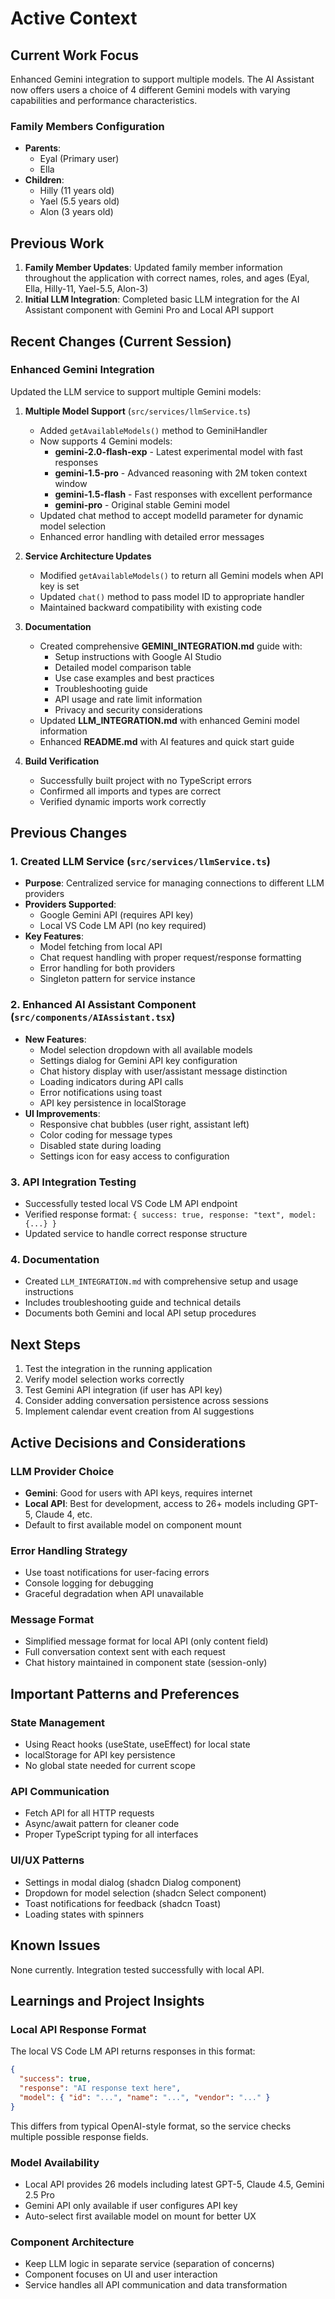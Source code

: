 # Active Context

## Current Work Focus
Enhanced Gemini integration to support multiple models. The AI Assistant now offers users a choice of 4 different Gemini models with varying capabilities and performance characteristics.

### Family Members Configuration
- **Parents**: 
  - Eyal (Primary user)
  - Ella
- **Children**: 
  - Hilly (11 years old)
  - Yael (5.5 years old)
  - Alon (3 years old)

## Previous Work
1. **Family Member Updates**: Updated family member information throughout the application with correct names, roles, and ages (Eyal, Ella, Hilly-11, Yael-5.5, Alon-3)
2. **Initial LLM Integration**: Completed basic LLM integration for the AI Assistant component with Gemini Pro and Local API support

## Recent Changes (Current Session)

### Enhanced Gemini Integration
Updated the LLM service to support multiple Gemini models:

1. **Multiple Model Support** (`src/services/llmService.ts`)
   - Added `getAvailableModels()` method to GeminiHandler
   - Now supports 4 Gemini models:
     * **gemini-2.0-flash-exp** - Latest experimental model with fast responses
     * **gemini-1.5-pro** - Advanced reasoning with 2M token context window
     * **gemini-1.5-flash** - Fast responses with excellent performance
     * **gemini-pro** - Original stable Gemini model
   - Updated chat method to accept modelId parameter for dynamic model selection
   - Enhanced error handling with detailed error messages

2. **Service Architecture Updates**
   - Modified `getAvailableModels()` to return all Gemini models when API key is set
   - Updated `chat()` method to pass model ID to appropriate handler
   - Maintained backward compatibility with existing code

3. **Documentation**
   - Created comprehensive **GEMINI_INTEGRATION.md** guide with:
     * Setup instructions with Google AI Studio
     * Detailed model comparison table
     * Use case examples and best practices
     * Troubleshooting guide
     * API usage and rate limit information
     * Privacy and security considerations
   - Updated **LLM_INTEGRATION.md** with enhanced Gemini model information
   - Enhanced **README.md** with AI features and quick start guide

4. **Build Verification**
   - Successfully built project with no TypeScript errors
   - Confirmed all imports and types are correct
   - Verified dynamic imports work correctly

## Previous Changes

### 1. Created LLM Service (`src/services/llmService.ts`)
- **Purpose**: Centralized service for managing connections to different LLM providers
- **Providers Supported**:
  - Google Gemini API (requires API key)
  - Local VS Code LM API (no key required)
- **Key Features**:
  - Model fetching from local API
  - Chat request handling with proper request/response formatting
  - Error handling for both providers
  - Singleton pattern for service instance

### 2. Enhanced AI Assistant Component (`src/components/AIAssistant.tsx`)
- **New Features**:
  - Model selection dropdown with all available models
  - Settings dialog for Gemini API key configuration
  - Chat history display with user/assistant message distinction
  - Loading indicators during API calls
  - Error notifications using toast
  - API key persistence in localStorage
- **UI Improvements**:
  - Responsive chat bubbles (user right, assistant left)
  - Color coding for message types
  - Disabled state during loading
  - Settings icon for easy access to configuration

### 3. API Integration Testing
- Successfully tested local VS Code LM API endpoint
- Verified response format: `{ success: true, response: "text", model: {...} }`
- Updated service to handle correct response structure

### 4. Documentation
- Created `LLM_INTEGRATION.md` with comprehensive setup and usage instructions
- Includes troubleshooting guide and technical details
- Documents both Gemini and local API setup procedures

## Next Steps
1. Test the integration in the running application
2. Verify model selection works correctly
3. Test Gemini API integration (if user has API key)
4. Consider adding conversation persistence across sessions
5. Implement calendar event creation from AI suggestions

## Active Decisions and Considerations

### LLM Provider Choice
- **Gemini**: Good for users with API keys, requires internet
- **Local API**: Best for development, access to 26+ models including GPT-5, Claude 4, etc.
- Default to first available model on component mount

### Error Handling Strategy
- Use toast notifications for user-facing errors
- Console logging for debugging
- Graceful degradation when API unavailable

### Message Format
- Simplified message format for local API (only content field)
- Full conversation context sent with each request
- Chat history maintained in component state (session-only)

## Important Patterns and Preferences

### State Management
- Using React hooks (useState, useEffect) for local state
- localStorage for API key persistence
- No global state needed for current scope

### API Communication
- Fetch API for all HTTP requests
- Async/await pattern for cleaner code
- Proper TypeScript typing for all interfaces

### UI/UX Patterns
- Settings in modal dialog (shadcn Dialog component)
- Dropdown for model selection (shadcn Select component)
- Toast notifications for feedback (shadcn Toast)
- Loading states with spinners

## Known Issues
None currently. Integration tested successfully with local API.

## Learnings and Project Insights

### Local API Response Format
The local VS Code LM API returns responses in this format:
```json
{
  "success": true,
  "response": "AI response text here",
  "model": { "id": "...", "name": "...", "vendor": "..." }
}
```
This differs from typical OpenAI-style format, so the service checks multiple possible response fields.

### Model Availability
- Local API provides 26 models including latest GPT-5, Claude 4.5, Gemini 2.5 Pro
- Gemini API only available if user configures API key
- Auto-select first available model on mount for better UX

### Component Architecture
- Keep LLM logic in separate service (separation of concerns)
- Component focuses on UI and user interaction
- Service handles all API communication and data transformation
